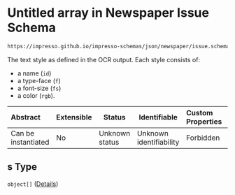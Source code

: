 # Untitled array in Newspaper Issue Schema

```txt
https://impresso.github.io/impresso-schemas/json/newspaper/issue.schema.json#/properties/s
```

The text style as defined in the OCR output. 
Each style consists of:

-   a name (`id`)
-   a type-face (`f`)
-   a font-size (`fs`)
-   a color (`rgb`).


| Abstract            | Extensible | Status         | Identifiable            | Custom Properties | Additional Properties | Access Restrictions | Defined In                                                             |
| :------------------ | ---------- | -------------- | ----------------------- | :---------------- | --------------------- | ------------------- | ---------------------------------------------------------------------- |
| Can be instantiated | No         | Unknown status | Unknown identifiability | Forbidden         | Allowed               | none                | [issue.schema.json\*](../out/issue.schema.json "open original schema") |

## s Type

`object[]` ([Details](issue-properties-s-items.md))
